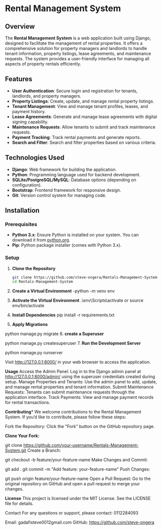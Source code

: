 # Rental Management System

## Overview

The **Rental Management System** is a web application built using Django, designed to facilitate the management of rental properties. It offers a comprehensive solution for property managers and landlords to handle tenant information, property listings, lease agreements, and maintenance requests. The system provides a user-friendly interface for managing all aspects of property rentals efficiently.

## Features

- **User Authentication**: Secure login and registration for tenants, landlords, and property managers.
- **Property Listings**: Create, update, and manage rental property listings.
- **Tenant Management**: View and manage tenant profiles, leases, and payment history.
- **Lease Agreements**: Generate and manage lease agreements with digital signing capability.
- **Maintenance Requests**: Allow tenants to submit and track maintenance requests.
- **Payment Tracking**: Track rental payments and generate reports.
- **Search and Filter**: Search and filter properties based on various criteria.

## Technologies Used

- **Django**: Web framework for building the application.
- **Python**: Programming language used for backend development.
- **SQLite/PostgreSQL/MySQL**: Database options (depending on configuration).
- **Bootstrap**: Frontend framework for responsive design.
- **Git**: Version control system for managing code.

## Installation

### Prerequisites

- **Python 3.x**: Ensure Python is installed on your system. You can download it from [python.org](https://www.python.org/).
- **Pip**: Python package installer (comes with Python 3.x).

### Setup

1. **Clone the Repository**

   ```bash
   git clone https://github.com/steve-ongera/Rentals-Management-System.git
   cd Rentals-Management-System

2. **Create a Virtual Environment**
-python -m venv env

3. **Activate the Virtual Environment**
.\env\Scripts\activate or source env/bin/activate

4. **Install Dependencies**
pip install -r requirements.txt

5. **Apply Migrations**


python manage.py migrate
6. **create a Superuser**

python manage.py createsuperuser
7. **Run the Development Server**

python manage.py runserver

Visit http://127.0.0.1:8000/ in your web browser to access the application.

 **Usage**
Access the Admin Panel: Log in to the Django admin panel at http://127.0.0.1:8000/admin/ using the superuser credentials created during setup.
Manage Properties and Tenants: Use the admin panel to add, update, and manage rental properties and tenant information.
Submit Maintenance Requests: Tenants can submit maintenance requests through the application interface.
Track Payments: View and manage payment records for rental transactions.

**Contributing***
We welcome contributions to the Rental Management System. If you’d like to contribute, please follow these steps:

Fork the Repository: Click the "Fork" button on the GitHub repository page.

**Clone Your Fork:**


git clone https://github.com/your-username/Rentals-Management-System.git
Create a Branch:


git checkout -b feature/your-feature-name
Make Changes and Commit:


git add .
git commit -m "Add feature: your-feature-name"
Push Changes:


git push origin feature/your-feature-name
Open a Pull Request: Go to the original repository on GitHub and open a pull request to merge your changes.

**License**
This project is licensed under the MIT License. See the LICENSE file for details.

Contact
For any questions or support, please contact:
0112284093

Email: gadafisteve0012gmail.com
GitHub: https://github.com/steve-ongera





